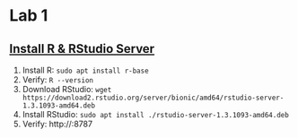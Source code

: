 # Lab 1 

## [Install R & RStudio Server](https://www.systutorials.com/how-to-install-r-and-rstudio-server-on-ubuntu-linux-20-04/) 

   1. Install R: `sudo apt install r-base` 
   2. Verify: `R --version`
   3. Download RStudio: `wget https://download2.rstudio.org/server/bionic/amd64/rstudio-server-1.3.1093-amd64.deb` 
   4. Install RStudio: `sudo apt install ./rstudio-server-1.3.1093-amd64.deb` 
   5. Verify: http://<server domain or IP>:8787



